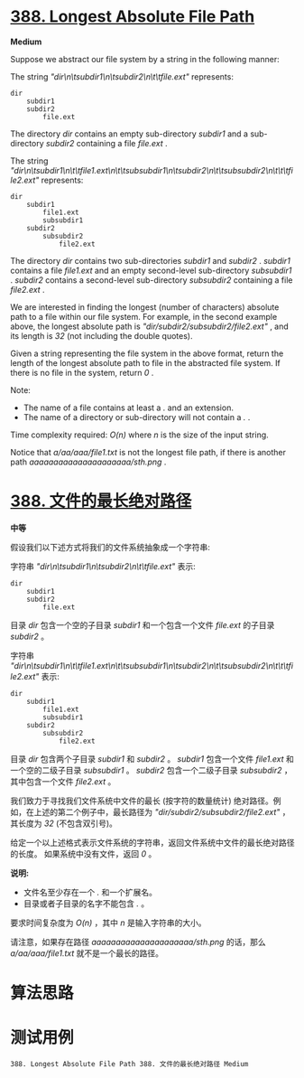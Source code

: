 # [388. Longest Absolute File Path][enTitle]

**Medium**

Suppose we abstract our file system by a string in the following manner:

The string  *"dir\n\tsubdir1\n\tsubdir2\n\t\tfile.ext"*  represents:

```
dir
    subdir1
    subdir2
        file.ext

```

The directory  *dir*  contains an empty sub-directory  *subdir1*  and a sub-directory  *subdir2*  containing a file  *file.ext* .

The string  *"dir\n\tsubdir1\n\t\tfile1.ext\n\t\tsubsubdir1\n\tsubdir2\n\t\tsubsubdir2\n\t\t\tfile2.ext"*  represents:

```
dir
    subdir1
        file1.ext
        subsubdir1
    subdir2
        subsubdir2
            file2.ext

```

The directory  *dir*  contains two sub-directories  *subdir1*  and  *subdir2* .  *subdir1*  contains a file  *file1.ext*  and an empty second-level sub-directory  *subsubdir1* .  *subdir2*  contains a second-level sub-directory  *subsubdir2*  containing a file  *file2.ext* .

We are interested in finding the longest (number of characters) absolute path to a file within our file system. For example, in the second example above, the longest absolute path is  *"dir/subdir2/subsubdir2/file2.ext"* , and its length is  *32*  (not including the double quotes).

Given a string representing the file system in the above format, return the length of the longest absolute path to file in the abstracted file system. If there is no file in the system, return  *0* .

Note:

- The name of a file contains at least a  *.*  and an extension. 
- The name of a directory or sub-directory will not contain a  *.* .



Time complexity required:  *O(n)*  where  *n*  is the size of the input string.

Notice that  *a/aa/aaa/file1.txt*  is not the longest file path, if there is another path  *aaaaaaaaaaaaaaaaaaaaa/sth.png* .


# [388. 文件的最长绝对路径][cnTitle]

**中等**

假设我们以下述方式将我们的文件系统抽象成一个字符串:

字符串  *"dir\n\tsubdir1\n\tsubdir2\n\t\tfile.ext"*  表示:

```
dir
    subdir1
    subdir2
        file.ext

```

目录  *dir*  包含一个空的子目录  *subdir1*  和一个包含一个文件  *file.ext*  的子目录  *subdir2*  。

字符串  *"dir\n\tsubdir1\n\t\tfile1.ext\n\t\tsubsubdir1\n\tsubdir2\n\t\tsubsubdir2\n\t\t\tfile2.ext"*  表示:

```
dir
    subdir1
        file1.ext
        subsubdir1
    subdir2
        subsubdir2
            file2.ext

```

目录  *dir*  包含两个子目录  *subdir1*  和  *subdir2* 。  *subdir1*  包含一个文件  *file1.ext*  和一个空的二级子目录  *subsubdir1* 。 *subdir2*  包含一个二级子目录  *subsubdir2*  ，其中包含一个文件  *file2.ext* 。

我们致力于寻找我们文件系统中文件的最长 (按字符的数量统计) 绝对路径。例如，在上述的第二个例子中，最长路径为  *"dir/subdir2/subsubdir2/file2.ext"* ，其长度为  *32*  (不包含双引号)。

给定一个以上述格式表示文件系统的字符串，返回文件系统中文件的最长绝对路径的长度。 如果系统中没有文件，返回  *0* 。

**说明:** 

- 文件名至少存在一个  *.*  和一个扩展名。 
- 目录或者子目录的名字不能包含  *.* 。

要求时间复杂度为  *O(n)*  ，其中  *n*  是输入字符串的大小。

请注意，如果存在路径  *aaaaaaaaaaaaaaaaaaaaa/sth.png*  的话，那么  *a/aa/aaa/file1.txt*  就不是一个最长的路径。




# 算法思路

# 测试用例
```
388. Longest Absolute File Path 388. 文件的最长绝对路径 Medium
```

[enTitle]: https://leetcode.com/problems/longest-absolute-file-path/
[cnTitle]: https://leetcode-cn.com/problems/longest-absolute-file-path/
